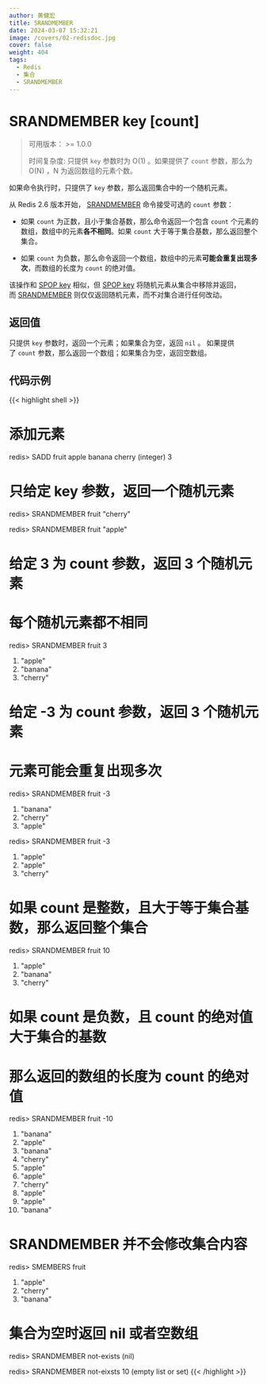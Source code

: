 ```yaml
---
author: 黄健宏
title: SRANDMEMBER
date: 2024-03-07 15:32:21
image: /covers/02-redisdoc.jpg
cover: false
weight: 404
tags:
  - Redis
  - 集合
  - SRANDMEMBER
---
```


# SRANDMEMBER key [count]

> 可用版本： >= 1.0.0
> 
> 时间复杂度: 只提供 `key` 参数时为 O(1) 。如果提供了 `count` 参数，那么为 O(N) ，N 为返回数组的元素个数。

如果命令执行时，只提供了 `key` 参数，那么返回集合中的一个随机元素。

从 Redis 2.6 版本开始， [SRANDMEMBER](https://bookstack.xnzone.eu.org/02-redisdoc/04-set/04-srandmember/) 命令接受可选的 `count` 参数：

- 如果 `count` 为正数，且小于集合基数，那么命令返回一个包含 `count` 个元素的数组，数组中的元素**各不相同**。如果 `count` 大于等于集合基数，那么返回整个集合。
    
- 如果 `count` 为负数，那么命令返回一个数组，数组中的元素**可能会重复出现多次**，而数组的长度为 `count` 的绝对值。
    

该操作和 [SPOP key](https://bookstack.xnzone.eu.org/02-redisdoc/04-set/03-spop/) 相似，但 [SPOP key](https://bookstack.xnzone.eu.org/02-redisdoc/04-set/03-spop/) 将随机元素从集合中移除并返回，而 [SRANDMEMBER](https://bookstack.xnzone.eu.org/02-redisdoc/04-set/04-srandmember/) 则仅仅返回随机元素，而不对集合进行任何改动。

## 返回值
只提供 `key` 参数时，返回一个元素；如果集合为空，返回 `nil` 。 如果提供了 `count` 参数，那么返回一个数组；如果集合为空，返回空数组。

## 代码示例

{{< highlight shell >}}
# 添加元素

redis> SADD fruit apple banana cherry
(integer) 3

# 只给定 key 参数，返回一个随机元素

redis> SRANDMEMBER fruit
"cherry"

redis> SRANDMEMBER fruit
"apple"

# 给定 3 为 count 参数，返回 3 个随机元素
# 每个随机元素都不相同

redis> SRANDMEMBER fruit 3
1) "apple"
2) "banana"
3) "cherry"

# 给定 -3 为 count 参数，返回 3 个随机元素
# 元素可能会重复出现多次

redis> SRANDMEMBER fruit -3
1) "banana"
2) "cherry"
3) "apple"

redis> SRANDMEMBER fruit -3
1) "apple"
2) "apple"
3) "cherry"

# 如果 count 是整数，且大于等于集合基数，那么返回整个集合

redis> SRANDMEMBER fruit 10
1) "apple"
2) "banana"
3) "cherry"

# 如果 count 是负数，且 count 的绝对值大于集合的基数
# 那么返回的数组的长度为 count 的绝对值

redis> SRANDMEMBER fruit -10
1) "banana"
2) "apple"
3) "banana"
4) "cherry"
5) "apple"
6) "apple"
7) "cherry"
8) "apple"
9) "apple"
10) "banana"

# SRANDMEMBER 并不会修改集合内容

redis> SMEMBERS fruit
1) "apple"
2) "cherry"
3) "banana"

# 集合为空时返回 nil 或者空数组

redis> SRANDMEMBER not-exists
(nil)

redis> SRANDMEMBER not-eixsts 10
(empty list or set)
{{< /highlight >}}